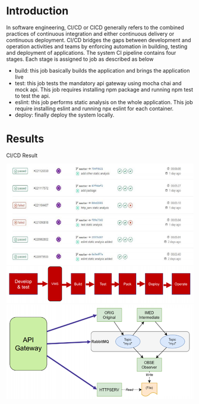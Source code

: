 # Introduction
In software engineering, CI/CD or CICD generally refers to the combined practices of continuous integration and either continuous delivery or continuous deployment. CI/CD bridges 
the gaps between development and operation activities and teams by enforcing automation in building, testing and deployment of applications. The system CI pipeline contains four stages. Each stage is assigned to job as described as below 
- build: this job basically builds the application and brings the application live
- test: this job tests the mandatory api gateway using mocha chai and mock api. This job requires installing npm package and running npm test to test the api.
- eslint: this job performs static analysis on the whole application. This job require installing eslint and running npx eslint for each container.
- deploy: finally deploy the system locally.

# Results
CI/CD Result

![CICD Diagram](img/CICD.PNG "CICD Diagram")
![CICD1 Diagram](img/CICD1.PNG "CICD1 Diagram")
![CICD2 Diagram](img/CICD2.PNG "CICD2 Diagram")
